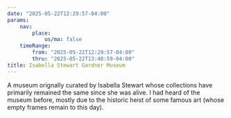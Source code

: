 ```yaml
---
date: "2025-05-22T12:29:57-04:00"
params:
    nav:
        place:
            us/ma: false
    timeRange:
        from: "2025-05-22T12:29:57-04:00"
        thru: "2025-05-22T13:48:59-04:00"
title: Isabella Stewart Gardner Museum
---
```


A museum orignally curated by Isabella Stewart whose collections have primarily remained the same since she was alive. I had heard of the museum before, mostly due to the historic heist of some famous art (whose empty frames remain to this day).
